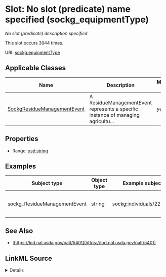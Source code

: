 

# Slot: No slot (predicate) name specified (sockg_equipmentType)


_No slot (predicate) description specified_






This slot occurs 3044 times.


URI: [sockg:equipmentType](https://idir.uta.edu/sockg-ontology/docs/equipmentType)



<!-- no inheritance hierarchy -->





## Applicable Classes

| Name | Description | Modifies Slot |
| --- | --- | --- |
| [SockgResidueManagementEvent](../classes/SockgResidueManagementEvent.md) | A ResidueManagementEvent represents a specific instance of managing agricultu... |  yes  |







## Properties

* Range: [xsd:string](http://www.w3.org/2001/XMLSchema#string)






## Examples

| Subject type | Object type | Example subject | Example object | Occurrences |
| --- | --- | --- | --- | --- |
| sockg_ResidueManagementEvent | string | sockg:individuals/227674 | Single Row Forage Harvester | 3044 |


## See Also

* [https://lod.nal.usda.gov/nalt/5401](https://lod.nal.usda.gov/nalt/5401)



## LinkML Source

<details>

```yaml
name: sockg_equipmentType
annotations:
  count:
    tag: count
    value: 3044
description: No slot (predicate) description specified
title: No slot (predicate) name specified
examples:
- object:
    example_object: Single Row Forage Harvester
    example_object_type: string
    example_predicate: sockg:equipmentType
    example_subject: sockg:individuals/227674
    example_subject_type: sockg_ResidueManagementEvent
from_schema: soc-kg
see_also:
- https://lod.nal.usda.gov/nalt/5401
rank: 1000
domain: sockg_ResidueManagementEvent
slot_uri: sockg:equipmentType
alias: sockg_equipmentType
domain_of:
- sockg_ResidueManagementEvent
range: string

```
</details>